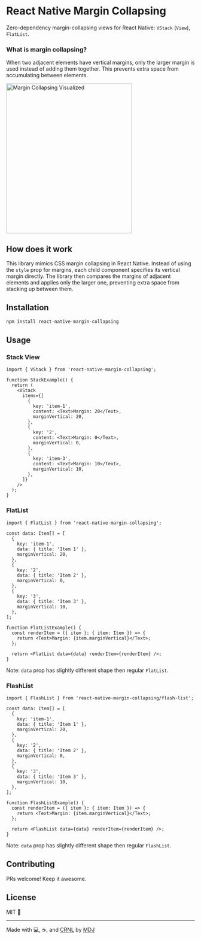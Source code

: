 # React Native Margin Collapsing

Zero-dependency margin-collapsing views for React Native: `VStack` (`View`), `FlatList`.

### What is margin collapsing?

When two adjacent elements have vertical margins, only the larger margin is used instead of adding them together. This prevents extra space from accumulating between elements.

<img src="https://github.com/user-attachments/assets/2381daa9-c844-4d9b-a994-2b631c095d74" alt="Margin Collapsing Visualized" width="335" height="400" />

## How does it work

This library mimics CSS margin collapsing in React Native. Instead of using the `style` prop for margins, each child component specifies its vertical margin directly. The library then compares the margins of adjacent elements and applies only the larger one, preventing extra space from stacking up between them.

## Installation

```sh
npm install react-native-margin-collapsing
```

## Usage

### Stack View

```tsx
import { VStack } from 'react-native-margin-collapsing';

function StackExample() {
  return (
    <VStack
      items={[
        {
          key: 'item-1',
          content: <Text>Margin: 20</Text>,
          marginVertical: 20,
        },
        {
          key: '2',
          content: <Text>Margin: 0</Text>,
          marginVertical: 0,
        },
        {
          key: 'item-3',
          content: <Text>Margin: 10</Text>,
          marginVertical: 10,
        },
      ]}
    />
  );
}
```

### FlatList

```tsx
import { FlatList } from 'react-native-margin-collapsing';

const data: Item[] = [
  {
    key: 'item-1',
    data: { title: 'Item 1' },
    marginVertical: 20,
  },
  {
    key: '2',
    data: { title: 'Item 2' },
    marginVertical: 0,
  },
  {
    key: '3',
    data: { title: 'Item 3' },
    marginVertical: 10,
  },
];

function FlatListExample() {
  const renderItem = ({ item }: { item: Item }) => {
    return <Text>Margin: {item.marginVertical}</Text>;
  };

  return <FlatList data={data} renderItem={renderItem} />;
}
```

Note: `data` prop has slightly different shape then regular `FlatList`.

### FlashList

```tsx
import { FlashList } from 'react-native-margin-collapsing/flash-list';

const data: Item[] = [
  {
    key: 'item-1',
    data: { title: 'Item 1' },
    marginVertical: 20,
  },
  {
    key: '2',
    data: { title: 'Item 2' },
    marginVertical: 0,
  },
  {
    key: '3',
    data: { title: 'Item 3' },
    marginVertical: 10,
  },
];

function FlashListExample() {
  const renderItem = ({ item }: { item: Item }) => {
    return <Text>Margin: {item.marginVertical}</Text>;
  };

  return <FlashList data={data} renderItem={renderItem} />;
}
```

Note: `data` prop has slightly different shape then regular `FlashList`.

## Contributing

PRs welcome! Keep it awesome.

## License

MIT 💝

---

Made with 💻, ☕️, and [CRNL](https://github.com/callstack/react-native-builder-bob) by [MDJ](https://x.com/mdj_dev/)
